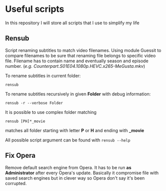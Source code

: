 # Useful scripts
In this repository I will store all scripts that I use to simplify my life

## Rensub
Script renaming subtitles to match video filenames. Using module Guessit to compare filenames to be sure that renaming file belongs to specific video file. Filename has to contain name and eventually season and episode number. (*e.g. Counterpart.S01E04.1080p.HEVC.x265-MeGusta.mkv*)

To rename subtitles in current folder:
```
rensub
```

To rename subtitles recursively in given **Folder** with debug information:
```
rensub -r --verbose Folder
```

It is possible to use complex folder matching
```
rensub [PH]*_movie
```
matches all folder starting with letter **P** or **H** and ending with **_movie**

All possible script argument can be found with ```rensub --help```


## Fix Opera
Remove default search engine from Opera. It has to be run **as Administrator** after every Opera's update. Basically it compromise file with saved search engines but in clever way so Opera don't say it's been corrupted.